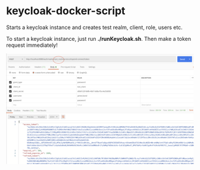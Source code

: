 # keycloak-docker-script
Starts a keycloak instance and creates test realm, client, role, users etc.

To start a keycloak instance, just run **./runKeycloak.sh**. Then make a token request immediately! 

![postman-token-request](postman-token-request.png)
